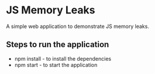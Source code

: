 # JS Memory Leaks

A simple web application to demonstrate JS memory leaks.

## Steps to run the application

* npm install - to install the dependencies
* npm start - to start the application
